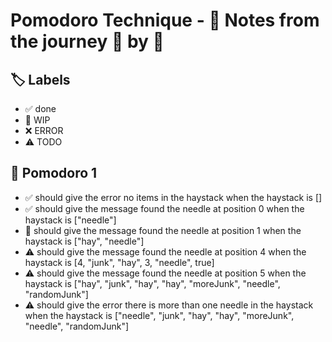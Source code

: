 # Pomodoro Technique - 📝 Notes from the journey 🍅 by 🍅

## 🏷️ Labels

- ✅ done
- 🚧 WIP
- ❌ ERROR
- ⚠ TODO

## 🍅 Pomodoro 1

- ✅ should give the error no items in the haystack when the haystack is []
- ✅ should give the message found the needle at position 0 when the haystack is ["needle"]
- 🚧 should give the message found the needle at position 1 when the haystack is ["hay", "needle"]
- ⚠ should give the message found the needle at position 4 when the haystack is [4, "junk", "hay", 3, "needle", true]
- ⚠ should give the message found the needle at position 5 when the haystack is ["hay", "junk", "hay", "hay", "moreJunk", "needle", "randomJunk"]
- ⚠ should give the error there is more than one needle in the haystack when the haystack is ["needle", "junk", "hay", "hay", "moreJunk", "needle", "randomJunk"]
